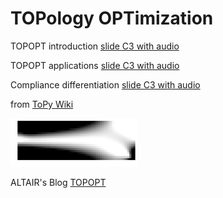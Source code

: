 # TOPology OPTimization


TOPOPT introduction [slide C3 with audio](https://app.amanote.com/note-taking/document/9ea811e2-8983-4f12-ad24-59a80ca8e922)

TOPOPT applications [slide C3 with audio](https://app.amanote.com/note-taking/document/0713c6fb-4c42-4312-89bb-6cb33095d665)

Compliance differentiation [slide C3 with audio](https://app.amanote.com/note-taking/document/40c3ec3f-f411-40bb-8b86-f84a1c445804)

from [ToPy Wiki](https://github.com/williamhunter/topy/wiki)

<div align="left">
	<img src="./beam_2d_reci_gsf.gif" width=40%>
</div>

ALTAIR's Blog [TOPOPT](https://blog.altair.com/bang-buck-getting-additive-manufacturing/)
